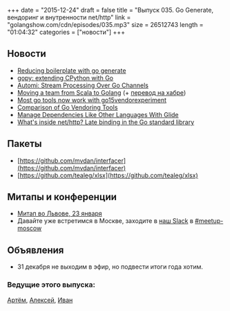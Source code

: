 +++
date = "2015-12-24"
draft = false
title = "Выпуск 035. Go Generate, вендоринг и внутренности net/http"
link = "golangshow.com/cdn/episodes/035.mp3"
size = 26512743
length = "01:04:32"
categories = ["новости"]
+++

## Новости

- [Reducing boilerplate with go generate](https://blog.gopheracademy.com/advent-2015/reducing-boilerplate-with-go-generate/)
- [gopy: extending CPython with Go](https://blog.gopheracademy.com/advent-2015/gopy/)
- [Automi: Stream Processing Over Go Channels](https://blog.gopheracademy.com/advent-2015/automi-stream-processing-over-go-channels/)
- [Moving a team from Scala to Golang](http://jimplush.com/talk/2015/12/19/moving-a-team-from-scala-to-golang/) (+ [перевод на хабре](http://habrahabr.ru/post/273535/))
- [Most go tools now work with go15vendorexperiment](https://blog.filippo.io/most-go-tools-now-work-with-go15vendorexperiment/)
- [Comparison of Go Vendoring Tools](https://medium.com/@onuryilmaz/comparison-of-go-vendoring-tools-acf019ea476f)
- [Manage Dependencies Like Other Languages With Glide](https://blog.gopheracademy.com/advent-2015/glide/)
- [What's inside net/http? Late binding in the Go standard library](https://blog.cloudflare.com/whats-inside-net-http-socket-late-binding-in-the-go-standard-library/)

## Пакеты
- [https://github.com/mvdan/interfacer](https://github.com/mvdan/interfacer)
- [https://github.com/tealeg/xlsx](https://github.com/tealeg/xlsx)

## Митапы и конференции
- [Митап во Львове, 23 января](http://www.meetup.com/Lviv-Golang-Group/events/227453083/)
- Давайте уже встретимся в Москве, заходите в [наш Slack](http://4gophers.ru/slack)
  в [#meetup-moscow](https://golang-ru.slack.com/messages/meetup-moscow/)

## Объявления
- 31 декабря не выходим в эфир, но подвести итоги года хотим.

### Ведущие этого выпуска:
[Артём](https://twitter.com/miolini), [Алексей](https://twitter.com/paaleksey), [Иван](https://twitter.com/idanyliuk)
